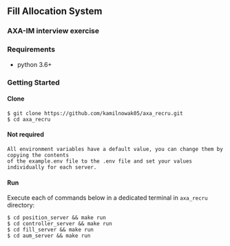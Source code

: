 ## Fill Allocation System
### AXA-IM interview exercise

### Requirements
* python 3.6+

### Getting Started
#### Clone
```
$ git clone https://github.com/kamilnowak05/axa_recru.git
$ cd axa_recru
```

#### Not required
```
All environment variables have a default value, you can change them by copying the contents
of the example.env file to the .env file and set your values individually for each server.
```

#### Run <br>
Execute each of commands below in a dedicated terminal in `axa_recru` directory:
```
$ cd position_server && make run
$ cd controller_server && make run
$ cd fill_server && make run
$ cd aum_server && make run
```
